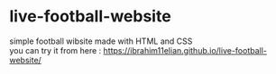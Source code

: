 # live-football-website
simple football wibsite made with HTML and CSS  
you can try it from here : https://ibrahim11elian.github.io/live-football-website/
